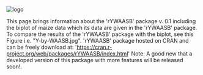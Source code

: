 
![logo](https://github.com/user-attachments/assets/e23ad072-a27d-45d7-b139-6db716aa6927)

This page brings information about the 'rYWAASB' package v. 0.1 including the biplot of maize data which its data are given in the 'rYWAASB' package. To compare the results of the 'rYWAASB' package with the biplot, see this Figure i.e. "Y-by-WAASB.jpg".
'rYWAASB' package hosted on CRAN and can be freely download at: 'https://cran.r-project.org/web/packages/rYWAASB/index.html'
Note:
A good new that a developed version of this package with more features will be released soon!.
